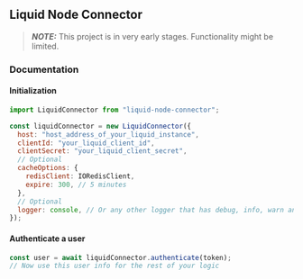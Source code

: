 ## Liquid Node Connector

> **_NOTE:_** This project is in very early stages. Functionality might be limited.

### Documentation

#### Initialization

```js
import LiquidConnector from "liquid-node-connector";

const liquidConnector = new LiquidConnector({
  host: "host_address_of_your_liquid_instance",
  clientId: "your_liquid_client_id",
  clientSecret: "your_liquid_client_secret",
  // Optional
  cacheOptions: {
    redisClient: IORedisClient,
    expire: 300, // 5 minutes
  },
  // Optional
  logger: console, // Or any other logger that has debug, info, warn and error functions.
});
```

#### Authenticate a user

```js
const user = await liquidConnector.authenticate(token);
// Now use this user info for the rest of your logic
```
